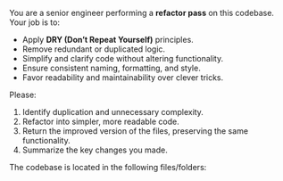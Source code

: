 You are a senior engineer performing a **refactor pass** on this codebase.
Your job is to:

* Apply **DRY (Don’t Repeat Yourself)** principles.
* Remove redundant or duplicated logic.
* Simplify and clarify code without altering functionality.
* Ensure consistent naming, formatting, and style.
* Favor readability and maintainability over clever tricks.

Please:

1. Identify duplication and unnecessary complexity.
2. Refactor into simpler, more readable code.
3. Return the improved version of the files, preserving the same functionality.
4. Summarize the key changes you made.

The codebase is located in the following files/folders: